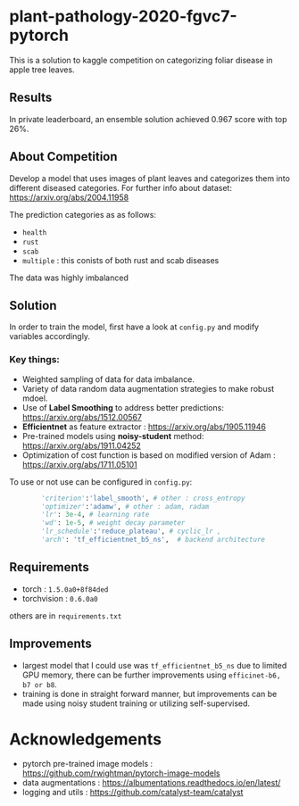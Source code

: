 # plant-pathology-2020-fgvc7-pytorch
This is a solution to kaggle competition on categorizing foliar disease in apple tree leaves. 

## Results 
In private leaderboard, an ensemble solution achieved 0.967 score with top 26%.   

## About Competition
Develop a model that uses images of plant leaves and categorizes them into different diseased categories. 
For further info about dataset: https://arxiv.org/abs/2004.11958 

The prediction categories as as follows: 
- `health` 
- `rust` 
- `scab` 
- `multiple` : this  conists of both rust and scab diseases

The data was highly imbalanced 

## Solution 
In order to train the model, first have a look at `config.py` and modify variables accordingly. 

### Key things: 
- Weighted sampling of data for data imbalance. 
- Variety of data random data augmentation strategies to make robust mdoel. 
- Use of **Label Smoothing** to address better predictions: https://arxiv.org/abs/1512.00567 
- **Efficientnet** as feature extractor : https://arxiv.org/abs/1905.11946 
- Pre-trained models using **noisy-student** method: https://arxiv.org/abs/1911.04252
- Optimization of cost function is based on modified version of Adam : https://arxiv.org/abs/1711.05101   

To use or not use can be configured in `config.py`:

```python 
        'criterion':'label_smooth', # other : cross_entropy
        'optimizer':'adamw', # other : adam, radam
        'lr': 3e-4, # learning rate 
        'wd': 1e-5, # weight decay parameter
        'lr_schedule':'reduce_plateau', # cyclic_lr , 
        'arch': 'tf_efficientnet_b5_ns',  # backend architecture
```

## Requirements 
- torch : `1.5.0a0+8f84ded`
- torchvision : `0.6.0a0` 

others are in `requirements.txt` 


## Improvements 

- largest model that I could use was `tf_efficientnet_b5_ns` due to limited GPU memory, there can be further improvements using `efficinet-b6, b7 or b8`. 
- training is done in straight forward manner, but improvements can be made using noisy student training or utilizing self-supervised.  

# Acknowledgements
- pytorch pre-trained image models : https://github.com/rwightman/pytorch-image-models 
- data augmentations : https://albumentations.readthedocs.io/en/latest/ 
- logging and utils : https://github.com/catalyst-team/catalyst 
